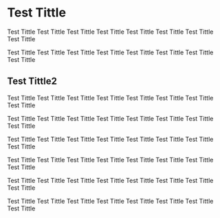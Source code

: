 # Test Tittle

Test Tittle Test Tittle Test Tittle Test Tittle Test Tittle Test Tittle Test Tittle Test Tittle

Test Tittle Test Tittle Test Tittle Test Tittle Test Tittle Test Tittle Test Tittle Test Tittle

## Test Tittle2

Test Tittle Test Tittle Test Tittle Test Tittle Test Tittle Test Tittle Test Tittle Test Tittle

Test Tittle Test Tittle Test Tittle Test Tittle Test Tittle Test Tittle Test Tittle Test Tittle

Test Tittle Test Tittle Test Tittle Test Tittle Test Tittle Test Tittle Test Tittle Test Tittle

Test Tittle Test Tittle Test Tittle Test Tittle Test Tittle Test Tittle Test Tittle Test Tittle

Test Tittle Test Tittle Test Tittle Test Tittle Test Tittle Test Tittle Test Tittle Test Tittle

Test Tittle Test Tittle Test Tittle Test Tittle Test Tittle Test Tittle Test Tittle Test Tittle

